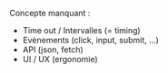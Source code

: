 Concepte manquant :
- Time out / Intervalles (= timing)
- Evènements (click, input, submit, ...)
- API (json, fetch)
- UI / UX (ergonomie)
